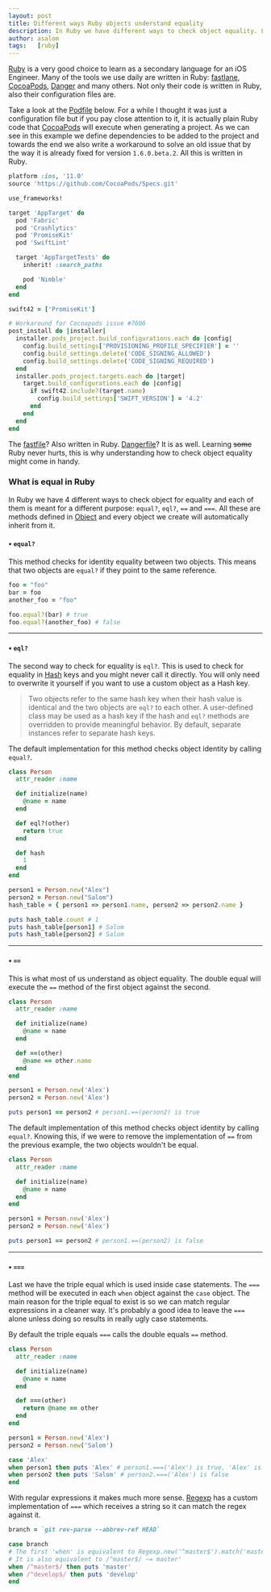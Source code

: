 ```yaml
---
layout: post
title: Different ways Ruby objects understand equality
description: In Ruby we have different ways to check object equality. Learn the differences here.
author: asalom
tags:   [ruby]
---
```


[Ruby](https://www.ruby-lang.org/en/) is a very good choice to learn as a secondary language for an iOS Engineer. Many of the tools we use daily are written in Ruby: [fastlane](https://fastlane.tools/), [CocoaPods](https://cocoapods.org/), [Danger](https://danger.systems/) and many others. Not only their code is written in Ruby, also their configuration files are.

Take a look at the [Podfile](https://guides.cocoapods.org/syntax/podfile.html) below. For a while I thought it was just a configuration file but if you pay close attention to it, it is actually plain Ruby code that [CocoaPods](https://cocoapods.org/) will execute when generating a project. As we can see in this example we define dependencies to be added to the project and towards the end we also write a workaround to solve an old issue that by the way it is already fixed for version `1.6.0.beta.2`. All this is written in Ruby.

```ruby
platform :ios, '11.0'
source 'https://github.com/CocoaPods/Specs.git'

use_frameworks!

target 'AppTarget' do
  pod 'Fabric'
  pod 'Crashlytics'
  pod 'PromiseKit'
  pod 'SwiftLint'

  target 'AppTargetTests' do
    inherit! :search_paths

    pod 'Nimble'
  end
end

swift42 = ['PromiseKit']

# Workaround for Cocoapods issue #7606
post_install do |installer|
  installer.pods_project.build_configurations.each do |config|
    config.build_settings['PROVISIONING_PROFILE_SPECIFIER'] = ''
    config.build_settings.delete('CODE_SIGNING_ALLOWED')
    config.build_settings.delete('CODE_SIGNING_REQUIRED')
  end
  installer.pods_project.targets.each do |target|
    target.build_configurations.each do |config|
      if swift42.include?(target.name)
        config.build_settings['SWIFT_VERSION'] = '4.2'
      end
    end
  end
end
```

The [fastfile](https://docs.fastlane.tools/advanced/Fastfile/)? Also written in Ruby. [Dangerfile](https://github.com/danger/danger/blob/master/Dangerfile)? It is as well. Learning ~~some~~ Ruby never hurts, this is why understanding how to check object equality might come in handy.

### What is equal in Ruby

In Ruby we have 4 different ways to check object for equality and each of them is meant for a different purpose: `equal?`, `eql?`, `==` and `===`. All these are methods defined in [Object](https://ruby-doc.org/core-2.6/Object.html) and every object we create will automatically inherit from it.

#### • `equal?`
This method checks for identity equality between two objects. This means that two objects are `equal?` if they point to the same reference.

```ruby
foo = "foo"
bar = foo
another_foo = "foo"

foo.equal?(bar) # true
foo.equal?(another_foo) # false
```

---

#### • `eql?`
The second way to check for equality is `eql?`. This is used to check for equality in [Hash](https://ruby-doc.org/core-2.5.3/Hash.html) keys and you might never call it directly. You will only need to overwrite it yourself if you want to use a custom object as a Hash key.

> Two objects refer to the same hash key when their hash value is identical and the two objects are `eql?` to each other.
A user-defined class may be used as a hash key if the hash and `eql?` methods are overridden to provide meaningful behavior. By default, separate instances refer to separate hash keys.

The default implementation for this method checks object identity by calling `equal?`.

```ruby
class Person
  attr_reader :name

  def initialize(name)
    @name = name
  end

  def eql?(other)
    return true
  end

  def hash
    1
  end
end

person1 = Person.new("Alex")
person2 = Person.new("Salom")
hash_table = { person1 => person1.name, person2 => person2.name }

puts hash_table.count # 1
puts hash_table[person1] # Salom
puts hash_table[person2] # Salom
```

---

#### • `==`
This is what most of us understand as object equality. The double equal will execute the `==` method of the first object against the second.

```ruby
class Person
  attr_reader :name

  def initialize(name)
    @name = name
  end

  def ==(other)
    @name == other.name
  end
end

person1 = Person.new('Alex')
person2 = Person.new('Alex')

puts person1 == person2 # person1.==(person2) is true
```

The default implementation of this method checks object identity by calling `equal?`. Knowing this, if we were to remove the implementation of `==` from the previous example, the two objects wouldn't be equal.

```ruby
class Person
  attr_reader :name

  def initialize(name)
    @name = name
  end
end

person1 = Person.new('Alex')
person2 = Person.new('Alex')

puts person1 == person2 # person1.==(person2) is false
```

---

#### • `===`
Last we have the triple equal which is used inside case statements. The `===` method will be executed in each `when` object against the `case` object. The main reason for the triple equal to exist is so we can match regular expressions in a cleaner way. It's probably a good idea to leave the `===` alone unless doing so results in really ugly case statements.

By default the triple equals `===` calls the double equals `==` method.


```ruby
class Person
  attr_reader :name

  def initialize(name)
    @name = name
  end

  def ===(other)
    return @name == other
  end
end

person1 = Person.new('Alex')
person2 = Person.new('Salom')

case 'Alex'
when person1 then puts 'Alex' # person1.===('Alex') is true, 'Alex' is printed
when person2 then puts 'Salom' # person2.===('Alex') is false
end
```

With regular expressions it makes much more sense. [Regexp](https://ruby-doc.org/core-2.5.0/Regexp.html) has a custom implementation of `===` which receives a string so it can match the regex against it.

```ruby
branch = `git rev-parse --abbrev-ref HEAD`

case branch
# The first 'when' is equivalent to Regexp.new('^master$').match('master')
# It is also equivalent to /^master$/ ~= master'
when /^master$/ then puts 'master' 
when /^develop$/ then puts 'develop'
end
```